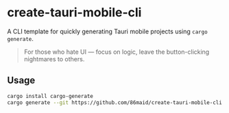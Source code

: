 # create-tauri-mobile-cli

A CLI template for quickly generating Tauri mobile projects using `cargo generate`.

> For those who hate UI — focus on logic, leave the button-clicking nightmares to others.

## Usage

```bash
cargo install cargo-generate
cargo generate --git https://github.com/86maid/create-tauri-mobile-cli.git --name my-app
```